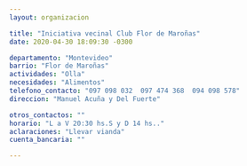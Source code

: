 ```yaml
---
layout: organizacion

title: "Iniciativa vecinal Club Flor de Maroñas"
date: 2020-04-30 18:09:30 -0300

departamento: "Montevideo"
barrio: "Flor de Maroñas"
actividades: "Olla"
necesidades: "Alimentos"
telefono_contacto: "097 098 032  097 474 368  094 098 578"
direccion: "Manuel Acuña y Del Fuerte"

otros_contactos: ""
horario: "L a V 20:30 hs.S y D 14 hs.."
aclaraciones: "Llevar vianda"
cuenta_bancaria: ""

---
```

